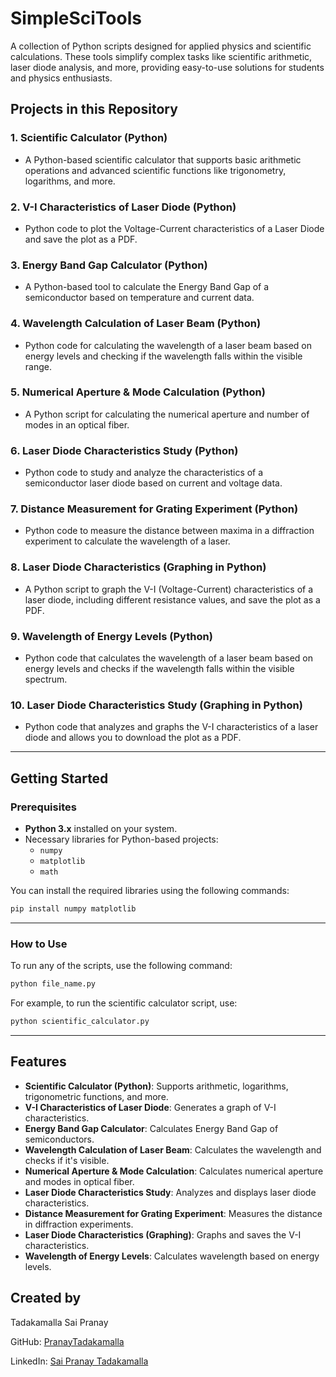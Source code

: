 # SimpleSciTools

A collection of Python scripts designed for applied physics and scientific calculations. These tools simplify complex tasks like scientific arithmetic, laser diode analysis, and more, providing easy-to-use solutions for students and physics enthusiasts.

## Projects in this Repository

### 1. **Scientific Calculator (Python)**
   - A Python-based scientific calculator that supports basic arithmetic operations and advanced scientific functions like trigonometry, logarithms, and more.

### 2. **V-I Characteristics of Laser Diode (Python)**
   - Python code to plot the Voltage-Current characteristics of a Laser Diode and save the plot as a PDF.

### 3. **Energy Band Gap Calculator (Python)**
   - A Python-based tool to calculate the Energy Band Gap of a semiconductor based on temperature and current data.

### 4. **Wavelength Calculation of Laser Beam (Python)**
   - Python code for calculating the wavelength of a laser beam based on energy levels and checking if the wavelength falls within the visible range.

### 5. **Numerical Aperture & Mode Calculation (Python)**
   - A Python script for calculating the numerical aperture and number of modes in an optical fiber.

### 6. **Laser Diode Characteristics Study (Python)**
   - Python code to study and analyze the characteristics of a semiconductor laser diode based on current and voltage data.

### 7. **Distance Measurement for Grating Experiment (Python)**
   - Python code to measure the distance between maxima in a diffraction experiment to calculate the wavelength of a laser.

### 8. **Laser Diode Characteristics (Graphing in Python)**
   - A Python script to graph the V-I (Voltage-Current) characteristics of a laser diode, including different resistance values, and save the plot as a PDF.

### 9. **Wavelength of Energy Levels (Python)**
   - Python code that calculates the wavelength of a laser beam based on energy levels and checks if the wavelength falls within the visible spectrum.

### 10. **Laser Diode Characteristics Study (Graphing in Python)**
   - Python code that analyzes and graphs the V-I characteristics of a laser diode and allows you to download the plot as a PDF.

---

## Getting Started

### Prerequisites

- **Python 3.x** installed on your system.
- Necessary libraries for Python-based projects:
  - `numpy`
  - `matplotlib`
  - `math`

You can install the required libraries using the following commands:

```bash
pip install numpy matplotlib
```

---

### How to Use

To run any of the scripts, use the following command:

```bash
python file_name.py
```

For example, to run the scientific calculator script, use:

```bash
python scientific_calculator.py
```

---

## Features

- **Scientific Calculator (Python)**: Supports arithmetic, logarithms, trigonometric functions, and more.
- **V-I Characteristics of Laser Diode**: Generates a graph of V-I characteristics.
- **Energy Band Gap Calculator**: Calculates Energy Band Gap of semiconductors.
- **Wavelength Calculation of Laser Beam**: Calculates the wavelength and checks if it's visible.
- **Numerical Aperture & Mode Calculation**: Calculates numerical aperture and modes in optical fiber.
- **Laser Diode Characteristics Study**: Analyzes and displays laser diode characteristics.
- **Distance Measurement for Grating Experiment**: Measures the distance in diffraction experiments.
- **Laser Diode Characteristics (Graphing)**: Graphs and saves the V-I characteristics.
- **Wavelength of Energy Levels**: Calculates wavelength based on energy levels.

## Created by

Tadakamalla Sai Pranay

GitHub: [PranayTadakamalla](https://github.com/PranayTadakamalla)

LinkedIn: [Sai Pranay Tadakamalla](https://in.linkedin.com/in/sai-pranay-tadakamalla-7570bb1a6)
```
